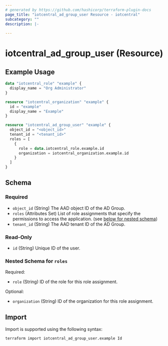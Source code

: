 ```yaml
---
# generated by https://github.com/hashicorp/terraform-plugin-docs
page_title: "iotcentral_ad_group_user Resource - iotcentral"
subcategory: ""
description: |-
  
---
```


# iotcentral_ad_group_user (Resource)



## Example Usage

```terraform
data "iotcentral_role" "example" {
  display_name = "Org Administrator"
}

resource "iotcentral_organization" "example" {
  id = "example"
  display_name = "Example"
}

resource "iotcentral_ad_group_user" "example" {
  object_id = "<object_id>"
  tenant_id = "<tenant_id>"
  roles = [ 
    {
      role = data.iotcentral_role.example.id
      organization = iotcentral_organization.example.id 
    }
  ]
}
```

<!-- schema generated by tfplugindocs -->
## Schema

### Required

- `object_id` (String) The AAD object ID of the AD Group.
- `roles` (Attributes Set) List of role assignments that specify the permissions to access the application. (see [below for nested schema](#nestedatt--roles))
- `tenant_id` (String) The AAD tenant ID of the AD Group.

### Read-Only

- `id` (String) Unique ID of the user.

<a id="nestedatt--roles"></a>
### Nested Schema for `roles`

Required:

- `role` (String) ID of the role for this role assignment.

Optional:

- `organization` (String) ID of the organization for this role assignment.

## Import

Import is supported using the following syntax:

```shell
terraform import iotcentral_ad_group_user.example Id
```
